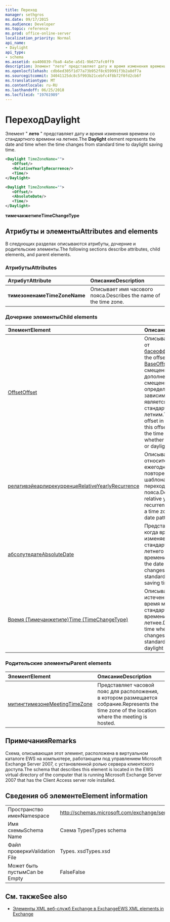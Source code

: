 ```yaml
---
title: Переход
manager: sethgros
ms.date: 09/17/2015
ms.audience: Developer
ms.topic: reference
ms.prod: office-online-server
localization_priority: Normal
api_name:
- Daylight
api_type:
- schema
ms.assetid: ea400839-fba8-4a5e-a5d1-9b677afc0ff9
description: Элемент "лето" представляет дату и время изменения времени со стандартного времени на летнее.
ms.openlocfilehash: cdb6ed305f1d77a73b952f8c659991f3b2a8df7a
ms.sourcegitcommit: 34041125dc8c5f993b21cebfc4f8b72f0fd2cb6f
ms.translationtype: MT
ms.contentlocale: ru-RU
ms.lasthandoff: 06/25/2018
ms.locfileid: "19761989"
---
```

# <a name="daylight"></a><span data-ttu-id="f4c97-103">Переход</span><span class="sxs-lookup"><span data-stu-id="f4c97-103">Daylight</span></span>

<span data-ttu-id="f4c97-104">Элемент " **лето** " представляет дату и время изменения времени со стандартного времени на летнее.</span><span class="sxs-lookup"><span data-stu-id="f4c97-104">The **Daylight** element represents the date and time when the time changes from standard time to daylight saving time.</span></span> 
  
```xml
<Daylight TimeZoneName="">
   <Offset/>
   <RelativeYearlyRecurrence/>
   <Time/>
</Daylight>
```

```xml
<Daylight TimeZoneName="">
   <Offset/>
   <AbsoluteDate/>
   <Time/>
</Daylight>
```

<span data-ttu-id="f4c97-105">**тимечанжетипе**</span><span class="sxs-lookup"><span data-stu-id="f4c97-105">**TimeChangeType**</span></span>

## <a name="attributes-and-elements"></a><span data-ttu-id="f4c97-106">Атрибуты и элементы</span><span class="sxs-lookup"><span data-stu-id="f4c97-106">Attributes and elements</span></span>

<span data-ttu-id="f4c97-107">В следующих разделах описываются атрибуты, дочерние и родительские элементы.</span><span class="sxs-lookup"><span data-stu-id="f4c97-107">The following sections describe attributes, child elements, and parent elements.</span></span>
  
### <a name="attributes"></a><span data-ttu-id="f4c97-108">Атрибуты</span><span class="sxs-lookup"><span data-stu-id="f4c97-108">Attributes</span></span>

|<span data-ttu-id="f4c97-109">**Атрибут**</span><span class="sxs-lookup"><span data-stu-id="f4c97-109">**Attribute**</span></span>|<span data-ttu-id="f4c97-110">**Описание**</span><span class="sxs-lookup"><span data-stu-id="f4c97-110">**Description**</span></span>|
|:-----|:-----|
|<span data-ttu-id="f4c97-111">**тимезоненаме**</span><span class="sxs-lookup"><span data-stu-id="f4c97-111">**TimeZoneName**</span></span> <br/> |<span data-ttu-id="f4c97-112">Описывает имя часового пояса.</span><span class="sxs-lookup"><span data-stu-id="f4c97-112">Describes the name of the time zone.</span></span>  <br/> |
   
### <a name="child-elements"></a><span data-ttu-id="f4c97-113">Дочерние элементы</span><span class="sxs-lookup"><span data-stu-id="f4c97-113">Child elements</span></span>

|<span data-ttu-id="f4c97-114">**Элемент**</span><span class="sxs-lookup"><span data-stu-id="f4c97-114">**Element**</span></span>|<span data-ttu-id="f4c97-115">**Описание**</span><span class="sxs-lookup"><span data-stu-id="f4c97-115">**Description**</span></span>|
|:-----|:-----|
|[<span data-ttu-id="f4c97-116">Offset</span><span class="sxs-lookup"><span data-stu-id="f4c97-116">Offset</span></span>](offset.md) <br/> |<span data-ttu-id="f4c97-117">Описывает смещение от [басеоффсет](baseoffset.md).</span><span class="sxs-lookup"><span data-stu-id="f4c97-117">Describes the offset from the [BaseOffset](baseoffset.md).</span></span> <span data-ttu-id="f4c97-118">Основное смещение в дополнение к этому смещению определяет время в зависимости от того, является ли оно стандартным или летним.</span><span class="sxs-lookup"><span data-stu-id="f4c97-118">The base offset in addition to this offset identifies the time according to whether it is standard or daylight saving time.</span></span>  <br/> |
|[<span data-ttu-id="f4c97-119">релативэйеарлирекурренце</span><span class="sxs-lookup"><span data-stu-id="f4c97-119">RelativeYearlyRecurrence</span></span>](relativeyearlyrecurrence.md) <br/> |<span data-ttu-id="f4c97-120">Описывает относительный ежегодный шаблон повторения для шаблона даты перехода часового пояса.</span><span class="sxs-lookup"><span data-stu-id="f4c97-120">Describes a relative yearly recurrence pattern for a time zone transition date pattern.</span></span>  <br/> |
|[<span data-ttu-id="f4c97-121">абсолутедате</span><span class="sxs-lookup"><span data-stu-id="f4c97-121">AbsoluteDate</span></span>](absolutedate.md) <br/> |<span data-ttu-id="f4c97-122">Представляет дату, когда время изменяется со стандартного или летнего времени.</span><span class="sxs-lookup"><span data-stu-id="f4c97-122">Represents the date when the time changes from standard or daylight saving time.</span></span>  <br/> |
|[<span data-ttu-id="f4c97-123">Время (Тимечанжетипе)</span><span class="sxs-lookup"><span data-stu-id="f4c97-123">Time (TimeChangeType)</span></span>](time-timechangetype.md) <br/> |<span data-ttu-id="f4c97-124">Описывает время, по истечении которого время меняется со стандартного времени на летнее.</span><span class="sxs-lookup"><span data-stu-id="f4c97-124">Describes the time when the time changes between standard time and daylight saving time.</span></span>  <br/> |
   
### <a name="parent-elements"></a><span data-ttu-id="f4c97-125">Родительские элементы</span><span class="sxs-lookup"><span data-stu-id="f4c97-125">Parent elements</span></span>

|<span data-ttu-id="f4c97-126">**Элемент**</span><span class="sxs-lookup"><span data-stu-id="f4c97-126">**Element**</span></span>|<span data-ttu-id="f4c97-127">**Описание**</span><span class="sxs-lookup"><span data-stu-id="f4c97-127">**Description**</span></span>|
|:-----|:-----|
|[<span data-ttu-id="f4c97-128">митингтимезоне</span><span class="sxs-lookup"><span data-stu-id="f4c97-128">MeetingTimeZone</span></span>](meetingtimezone.md) <br/> |<span data-ttu-id="f4c97-129">Представляет часовой пояс для расположения, в котором размещается собрание.</span><span class="sxs-lookup"><span data-stu-id="f4c97-129">Represents the time zone of the location where the meeting is hosted.</span></span>  <br/> |
   
## <a name="remarks"></a><span data-ttu-id="f4c97-130">Примечания</span><span class="sxs-lookup"><span data-stu-id="f4c97-130">Remarks</span></span>

<span data-ttu-id="f4c97-131">Схема, описывающая этот элемент, расположена в виртуальном каталоге EWS на компьютере, работающем под управлением Microsoft Exchange Server 2007, с установленной ролью сервера клиентского доступа.</span><span class="sxs-lookup"><span data-stu-id="f4c97-131">The schema that describes this element is located in the EWS virtual directory of the computer that is running Microsoft Exchange Server 2007 that has the Client Access server role installed.</span></span>
  
## <a name="element-information"></a><span data-ttu-id="f4c97-132">Сведения об элементе</span><span class="sxs-lookup"><span data-stu-id="f4c97-132">Element information</span></span>

|||
|:-----|:-----|
|<span data-ttu-id="f4c97-133">Пространство имен</span><span class="sxs-lookup"><span data-stu-id="f4c97-133">Namespace</span></span>  <br/> |http://schemas.microsoft.com/exchange/services/2006/types  <br/> |
|<span data-ttu-id="f4c97-134">Имя схемы</span><span class="sxs-lookup"><span data-stu-id="f4c97-134">Schema Name</span></span>  <br/> |<span data-ttu-id="f4c97-135">Схема Types</span><span class="sxs-lookup"><span data-stu-id="f4c97-135">Types schema</span></span>  <br/> |
|<span data-ttu-id="f4c97-136">Файл проверки</span><span class="sxs-lookup"><span data-stu-id="f4c97-136">Validation File</span></span>  <br/> |<span data-ttu-id="f4c97-137">Types. xsd</span><span class="sxs-lookup"><span data-stu-id="f4c97-137">Types.xsd</span></span>  <br/> |
|<span data-ttu-id="f4c97-138">Может быть пустым</span><span class="sxs-lookup"><span data-stu-id="f4c97-138">Can be Empty</span></span>  <br/> |<span data-ttu-id="f4c97-139">False</span><span class="sxs-lookup"><span data-stu-id="f4c97-139">False</span></span>  <br/> |
   
## <a name="see-also"></a><span data-ttu-id="f4c97-140">См. также</span><span class="sxs-lookup"><span data-stu-id="f4c97-140">See also</span></span>

- [<span data-ttu-id="f4c97-141">Элементы XML веб-служб Exchange в Exchange</span><span class="sxs-lookup"><span data-stu-id="f4c97-141">EWS XML elements in Exchange</span></span>](ews-xml-elements-in-exchange.md)

